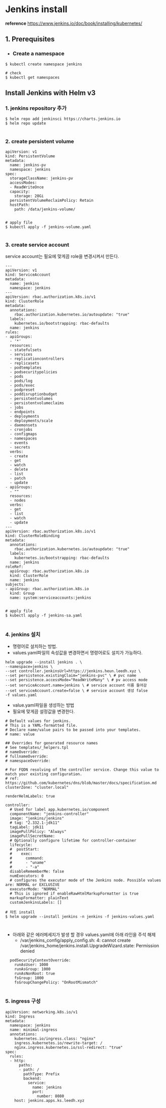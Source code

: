 # Jenkins install
**reference**
https://www.jenkins.io/doc/book/installing/kubernetes/


## 1.  Prerequisites
+ ### Create a namespace
```
$ kubectl create namespace jenkins 

# check
$ kubectl get namespaces
```
## Install Jenkins with Helm v3
### 1. jenkins repository 추가
``` 
$ helm repo add jenkinsci https://charts.jenkins.io
$ helm repo update
```
#
### 2. create persistent volume 
```
apiVersion: v1
kind: PersistentVolume
metadata:
  name: jenkins-pv
  namespace: jenkins
spec:
  storageClassName: jenkins-pv
  accessModes:
  - ReadWriteOnce
  capacity:
    storage: 20Gi
  persistentVolumeReclaimPolicy: Retain
  hostPath:
    path: /data/jenkins-volume/
    
    
# apply file
$ kubectl apply -f jenkins-volume.yaml
```
#
### 3. create service account
service account는 필요에 맞게끔 role을 변경시켜서 만든다.
```
---
apiVersion: v1
kind: ServiceAccount
metadata:
  name: jenkins
  namespace: jenkins
---
apiVersion: rbac.authorization.k8s.io/v1
kind: ClusterRole
metadata:
  annotations:
    rbac.authorization.kubernetes.io/autoupdate: "true"
  labels:
    kubernetes.io/bootstrapping: rbac-defaults
  name: jenkins
rules:
- apiGroups:
  - '*'
  resources:
  - statefulsets
  - services
  - replicationcontrollers
  - replicasets
  - podtemplates
  - podsecuritypolicies
  - pods
  - pods/log
  - pods/exec
  - podpreset
  - poddisruptionbudget
  - persistentvolumes
  - persistentvolumeclaims
  - jobs
  - endpoints
  - deployments
  - deployments/scale
  - daemonsets
  - cronjobs
  - configmaps
  - namespaces
  - events
  - secrets
  verbs:
  - create
  - get
  - watch
  - delete
  - list
  - patch
  - update
- apiGroups:
  - ""
  resources:
  - nodes
  verbs:
  - get
  - list
  - watch
  - update
---
apiVersion: rbac.authorization.k8s.io/v1
kind: ClusterRoleBinding
metadata:
  annotations:
    rbac.authorization.kubernetes.io/autoupdate: "true"
  labels:
    kubernetes.io/bootstrapping: rbac-defaults
  name: jenkins
roleRef:
  apiGroup: rbac.authorization.k8s.io
  kind: ClusterRole
  name: jenkins
subjects:
- apiGroup: rbac.authorization.k8s.io
  kind: Group
  name: system:serviceaccounts:jenkins


# apply file
$ kubectl apply -f jenkins-sa.yaml
```
#
### 4.  jenkins 설치

- 명령어로 설치하는 방법. 
- values.yaml파일의 속성값을 변경하면서 명령어로도 설치가 가능하다.
```
helm upgrade --install jenkins . \
--namespace=jenkins \
--set controller.jenkinsUrl=https://jenkins.heun.leedh.xyz \
--set persistence.existingClaim="jenkins-pvc" \ # pvc name
--set persistence.accessMode="ReadWriteMany" \ # pv access mode
--set serviceAccount.name=jenkins \ # service account 이름 들어감
--set serviceAccount.create=false \ # service account 생성 false
-f values.yaml
```



- value.yaml파일을 생성하는 방법
- 필요에 맞게끔 설정값을 변경한다.
```
# Default values for jenkins.
# This is a YAML-formatted file.
# Declare name/value pairs to be passed into your templates.
# name: value

## Overrides for generated resource names
# See templates/_helpers.tpl
# nameOverride:
# fullnameOverride:
# namespaceOverride:

# For FQDN resolving of the controller service. Change this value to match your existing configuration.
# ref: https://github.com/kubernetes/dns/blob/master/docs/specification.md
clusterZone: "cluster.local"

renderHelmLabels: true

controller:
  # Used for label app.kubernetes.io/component
  componentName: "jenkins-controller"
  image: "jenkins/jenkins"
  # tag: "2.332.1-jdk11"
  tagLabel: jdk11
  imagePullPolicy: "Always"
  imagePullSecretName:
  # Optionally configure lifetime for controller-container
  lifecycle:
  #  postStart:
  #    exec:
  #      command:
  #      - "uname"
  #      - "-a"
  disableRememberMe: false
  numExecutors: 0
  # configures the executor mode of the Jenkins node. Possible values are: NORMAL or EXCLUSIVE
  executorMode: "NORMAL"
  # This is ignored if enableRawHtmlMarkupFormatter is true
  markupFormatter: plainText
  customJenkinsLabels: []

```
```
# 차트 install
$ helm upgrade --install jenkins -n jenkins -f jenkins-values.yaml
```

# 


-   아래와 같은 에러메세지가 발생 할 경우 values.yaml에 아래 라인을 주석 해제
    -   /var/jenkins_config/apply_config.sh: 4: cannot create /var/jenkins_home/jenkins.install.UpgradeWizard.state: Permission denied

```
  podSecurityContextOverride:
    runAsUser: 1000
    runAsGroup: 1000
    runAsNonRoot: true
    fsGroup: 1000
    fsGroupChangePolicy: "OnRootMismatch"

```
#

### 5. ingress 구성
```
apiVersion: networking.k8s.io/v1
kind: Ingress
metadata:
  namespace: jenkins
  name: minimal-ingress
  annotations:
    kubernetes.io/ingress.class: "nginx"
    ingress.kubernetes.io/rewrite-target: /
    nginx.ingress.kubernetes.io/ssl-redirect: "true"
spec:
  rules:
  - http:
      paths:
      - path: / 
        pathType: Prefix
        backend:
          service:
            name: jenkins 
            port:
              number: 8080 
    host: jenkins.apps.ks.leedh.xyz
```